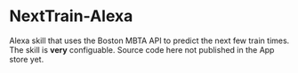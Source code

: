 # NextTrain-Alexa

Alexa skill that uses the Boston MBTA API to predict the next few train times. 
The skill is **very** configuable. Source code here not published in the App
store yet.
